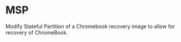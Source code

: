 # MSP
Modify Stateful Partition of a Chromebook recovery image to allow for recovery of ChromeBook.
